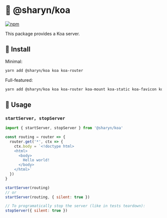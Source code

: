 # 🌹 @sharyn/koa

[![npm](https://img.shields.io/npm/v/@sharyn/koa.svg)](https://www.npmjs.com/package/@sharyn/koa)

This package provides a Koa server.

## 🌹 Install

Minimal:

```bash
yarn add @sharyn/koa koa koa-router
```

Full-featured:

```bash
yarn add @sharyn/koa koa koa-router koa-mount koa-static koa-favicon koa-compress
```

## 🌹 Usage

### `startServer, stopServer`

```js
import { startServer, stopServer } from '@sharyn/koa'

const routing = router => {
  router.get('*', ctx => {
    ctx.body = `<!doctype html>
    <html>
      <body>
        Hello world!
      </body>
    </html>`
  })
}

startServer(routing)
// or
startServer(routing, { silent: true })

// To programatically stop the server (like in tests teardown):
stopServer({ silent: true })
```
